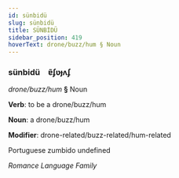 ```yaml
---
id: sünbidü
slug: sünbidü
title: SÜNBİDÜ
sidebar_position: 419
hoverText: drone/buzz/hum § Noun
---
```


### sünbidü&emsp;<span kind="abugida">ɐ̃ʄʋɟʌʄ</span>

*drone/buzz/hum* **§** Noun

**Verb**: to be a drone/buzz/hum

**Noun**: a drone/buzz/hum

**Modifier**: drone-related/buzz-related/hum-related

Portuguese zumbido undefined

*Romance Language Family*